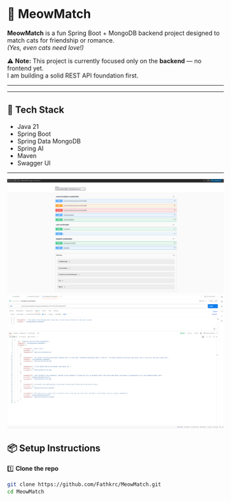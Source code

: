 # 🐾 MeowMatch

**MeowMatch** is a fun Spring Boot + MongoDB backend project designed to match cats for friendship or romance.  
_(Yes, even cats need love!)_

⚠ **Note:** This project is currently focused only on the **backend** — no frontend yet.  
I am building a solid REST API foundation first.

---
---

## 🚀 Tech Stack

- Java 21
- Spring Boot
- Spring Data MongoDB
- Spring AI
- Maven
- Swagger UI

---
![Swagger UI](docs/swagger.png)
![Postman UI](docs/ChatWithOllama.png)
## 📦 Setup Instructions

1️⃣ **Clone the repo**
```bash
git clone https://github.com/Fathkrc/MeowMatch.git
cd MeowMatch